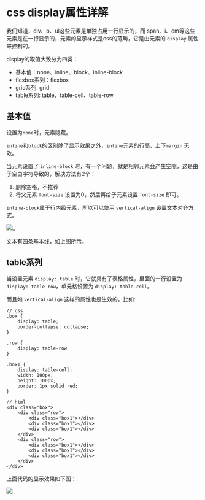 # css display属性详解

我们知道，div、p、ul这些元素是单独占用一行显示的，而 span、i、em等这些元素是在一行显示的，元素的显示样式是css的范畴，它是由元素的 `display` 属性来控制的。

display的取值大致分为四类：

- 基本值：none、inline、block、inline-block
- flexbox系列：flexbox
- grid系列: grid
- table系列: table、table-cell、table-row

## 基本值

设置为`none`时，元素隐藏。

`inline`和`block`的区别除了显示效果之外，`inline`元素的行高、上下`margin` 无效。

当元素设置了 `inline-block` 时，有一个问题，就是相邻元素会产生空隙，这是由于空白字符导致的，解决方法有2个：

1. 删除空格，不推荐
2. 将父元素 `font-size` 设置为0，然后再给子元素设置 `font-size` 即可。

`inline-block`属于行内级元素，所以可以使用 `vertical-align` 设置文本对齐方式。

![](./img/inline-block-baseline.png)。

文本有四条基本线，如上图所示。

## table系列

当设置元素 `display: table` 时，它就具有了表格属性，里面的一行设置为 `display: table-row`，单元格设置为 `display: table-cell`。

而且如 `vertical-align` 这样的属性也是生效的。比如:

```
// css
.box {
    display: table;
    border-collapse: collapse;
}

.row {
    display: table-row
}

.box1 {
    display: table-cell;
    width: 100px;
    height: 100px;
    border: 1px solid red;
}

// html
<div class="box">
    <div class="row">
        <div class="box1"></div>
        <div class="box1"></div>
        <div class="box1"></div>
    </div>
    <div class="row">
        <div class="box1"></div>
        <div class="box1"></div>
        <div class="box1"></div>
    </div>
</div>
```

上面代码的显示效果如下图：

![](./img/display_table.png)